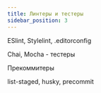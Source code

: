 ```yaml
---
title: Линтеры и тестеры
sidebar_position: 3
---
```


ESlint, Stylelint, .editorconfig

Chai, Mocha - тестеры

Прекоммитеры

list-staged, husky, precommit
